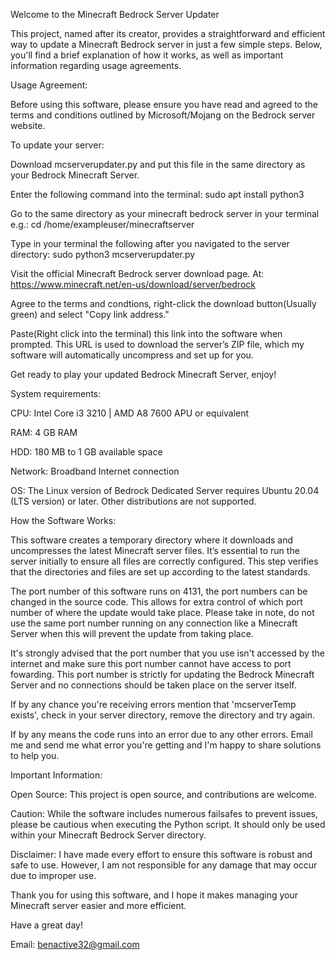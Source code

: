 Welcome to the Minecraft Bedrock Server Updater

This project, named after its creator, provides a straightforward and efficient way to update a Minecraft Bedrock server in just a few simple steps. Below, you'll find a brief explanation of how it works, as well as important information regarding usage agreements.

Usage Agreement:

Before using this software, please ensure you have read and agreed to the terms and conditions outlined by Microsoft/Mojang on the Bedrock server website.

To update your server:

Download mcserverupdater.py and put this file in the same directory as your Bedrock Minecraft Server.

Enter the following command into the terminal: sudo apt install python3

Go to the same directory as your minecraft bedrock server in your terminal e.g.: cd /home/exampleuser/minecraftserver

Type in your terminal the following after you navigated to the server directory: sudo python3 mcserverupdater.py

Visit the official Minecraft Bedrock server download page. At: https://www.minecraft.net/en-us/download/server/bedrock

Agree to the terms and condtions, right-click the download button(Usually green) and select "Copy link address."

Paste(Right click into the terminal) this link into the software when prompted. This URL is used to download the server’s ZIP file, which my software will automatically uncompress and set up for you.

Get ready to play your updated Bedrock Minecraft Server, enjoy!

System requirements:

CPU: Intel Core i3 3210 | AMD A8 7600 APU or equivalent

RAM: 4 GB RAM

HDD: 180 MB to 1 GB available space

Network: Broadband Internet connection

OS: The Linux version of Bedrock Dedicated Server requires Ubuntu 20.04 (LTS version) or later. Other distributions are not supported.

How the Software Works:

This software creates a temporary directory where it downloads and uncompresses the latest Minecraft server files. It’s essential to run the server initially to ensure all files are correctly configured. This step verifies that the directories and files are set up according to the latest standards.

The port number of this software runs on 4131, the port numbers can be changed in the source code. This allows for extra control of which port number of where the update would take place. Please take in note, do not use the same port number running on any connection like a Minecraft Server when this will prevent the update from taking place.

It's strongly advised that the port number that you use isn't accessed by the internet and make sure this port number cannot have access to port fowarding. This port number is strictly for updating the Bedrock Minecraft Server and no connections should be taken place on the server itself.

If by any chance you're receiving errors mention that 'mcserverTemp exists', check in your server directory, remove the directory and try again.

If by any means the code runs into an error due to any other errors. Email me and send me what error you're getting and I'm happy to share solutions to help you.

Important Information:

Open Source: This project is open source, and contributions are welcome.

Caution: While the software includes numerous failsafes to prevent issues, please be cautious when executing the Python script. It should only be used within your Minecraft Bedrock Server directory.

Disclaimer: I have made every effort to ensure this software is robust and safe to use. However, I am not responsible for any damage that may occur due to improper use.

Thank you for using this software, and I hope it makes managing your Minecraft server easier and more efficient.

Have a great day!

Email: benactive32@gmail.com

